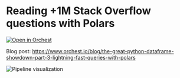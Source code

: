 # Reading +1M Stack Overflow questions with Polars

[![Open in Orchest](https://github.com/orchest/orchest-examples/raw/main/imgs/open_in_orchest.svg)](https://cloud.orchest.io/?import_url=https://github.com/astrojuanlu/orchest-polars/)

Blog post: https://www.orchest.io/blog/the-great-python-dataframe-showdown-part-3-lightning-fast-queries-with-polars

![Pipeline visualization](https://pviz.orchest.io/?pipeline=https://github.com/astrojuanlu/orchest-polars/blob/master/main.orchest)

